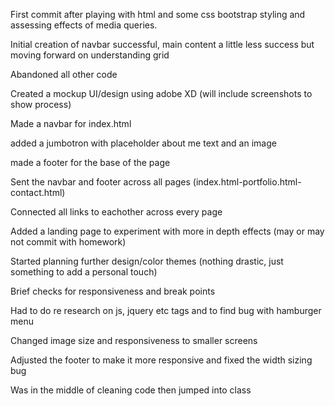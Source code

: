 <!--19/08/20-->
First commit after playing with html and some css bootstrap styling and assessing effects of 
media queries.

Initial creation of navbar successful, main content a little less success but moving forward on understanding grid



<!--20/08/20-->

Abandoned all other code

Created a mockup UI/design using adobe XD (will include screenshots to show process)

Made a navbar for index.html

added a jumbotron with placeholder about me text and an image

made a footer for the base of the page

Sent the navbar and footer across all pages (index.html-portfolio.html-contact.html)

Connected all links to eachother across every page

Added a landing page to experiment with more in depth effects (may or may not commit with homework)

Started planning further design/color themes (nothing drastic, just something to add a personal touch)

Brief checks for responsiveness and break points

Had to do re research on js, jquery etc tags and to find bug with hamburger menu

Changed image size and responsiveness to smaller screens


<!--24/08/20-->

Adjusted the footer to make it more responsive and fixed the width sizing bug

Was in the middle of cleaning code then jumped into class

